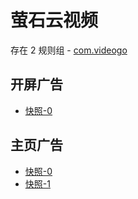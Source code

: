 # 萤石云视频

存在 2 规则组 - [com.videogo](/src/apps/com.videogo.ts)

## 开屏广告

- [快照-0](https://i.gkd.li/import/12565356)

## 主页广告

- [快照-0](https://i.gkd.li/import/13255684)
- [快照-1](https://i.gkd.li/import/13255697)
